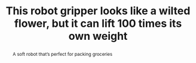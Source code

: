 ---
category: news
title: This robot gripper looks like a wilted flower, but it can lift 100 times its own weight
abstract: A soft robot that’s perfect for packing groceries
publishedDateTime: 2019-03-14T07:45:00Z
sourceUrl: https://www.theverge.com/2019/3/14/18259883/soft-robot-origami-gripper-mit-csail-daniela-rus
type: article

provider:
  name: The Verge
  id: V_AAnYAn_global
tags:
  - AI

images: 
  - url: assets/images/2019/3/This-robot-gripper-looks-like-a-wilted-flower,-but-it-can-lift-100-times-its-own-weight-1.jpg
    width: 1920
    height: 1080
    quality: 79
    title: ‘Oh, you’re hungry.’
    attribution: 
    focalRegion:
      x1: 963
      x2: 963
      y1: 651
      y2: 651

---